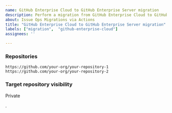 ```yaml
---
name: GitHub Enterprise Cloud to GitHub Enterprise Server migration
description: Perform a migration from GitHub Enterprise Cloud to GitHub Enterprise Server
about: Issue Ops Migrations via Actions
title: "GitHub Enterprise Cloud to GitHub Enterprise Server migration"
labels: ["migration",  "github-enterprise-cloud"]
assignees: ''

---
```


<!-- Repositories: Enter in the github server repository url(s) to migrate - one per line -->

<!-- Visibility: Repos must be migrated as private.  -->


### Repositories

```csv
https://github.com/your-org/your-repository-1
https://github.com/your-org/your-repository-2
```


### Target repository visibility

Private

.

